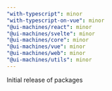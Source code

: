 ```yaml
---
"with-typescript": minor
"with-typescript-on-vue": minor
"@ui-machines/react": minor
"@ui-machines/svelte": minor
"@ui-machines/core": minor
"@ui-machines/vue": minor
"@ui-machines/web": minor
"@ui-machines/utils": minor
---
```


Initial release of packages

